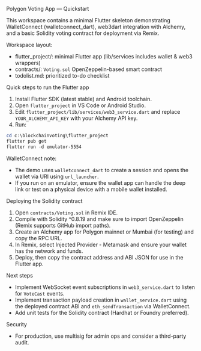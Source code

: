 Polygon Voting App — Quickstart

This workspace contains a minimal Flutter skeleton demonstrating WalletConnect (walletconnect_dart), web3dart integration with Alchemy, and a basic Solidity voting contract for deployment via Remix.

Workspace layout:
- flutter_project/: minimal Flutter app (lib/services includes wallet & web3 wrappers)
- contracts/: `Voting.sol` OpenZeppelin-based smart contract
- todolist.md: prioritized to-do checklist

Quick steps to run the Flutter app

1. Install Flutter SDK (latest stable) and Android toolchain.
2. Open `flutter_project` in VS Code or Android Studio.
3. Edit `flutter_project/lib/services/web3_service.dart` and replace `YOUR_ALCHEMY_API_KEY` with your Alchemy API key.
4. Run:

```powershell
cd c:\blockchainvoting\flutter_project
flutter pub get
flutter run -d emulator-5554
```

WalletConnect note:
- The demo uses `walletconnect_dart` to create a session and opens the wallet via URI using `url_launcher`.
- If you run on an emulator, ensure the wallet app can handle the deep link or test on a physical device with a mobile wallet installed.

Deploying the Solidity contract

1. Open `contracts/Voting.sol` in Remix IDE.
2. Compile with Solidity ^0.8.19 and make sure to import OpenZeppelin (Remix supports GitHub import paths).
3. Create an Alchemy app for Polygon mainnet or Mumbai (for testing) and copy the RPC URL.
4. In Remix, select Injected Provider - Metamask and ensure your wallet has the network and funds.
5. Deploy, then copy the contract address and ABI JSON for use in the Flutter app.

Next steps
- Implement WebSocket event subscriptions in `web3_service.dart` to listen for `VoteCast` events.
- Implement transaction payload creation in `wallet_service.dart` using the deployed contract ABI and `eth_sendTransaction` via WalletConnect.
- Add unit tests for the Solidity contract (Hardhat or Foundry preferred).

Security
- For production, use multisig for admin ops and consider a third-party audit.

